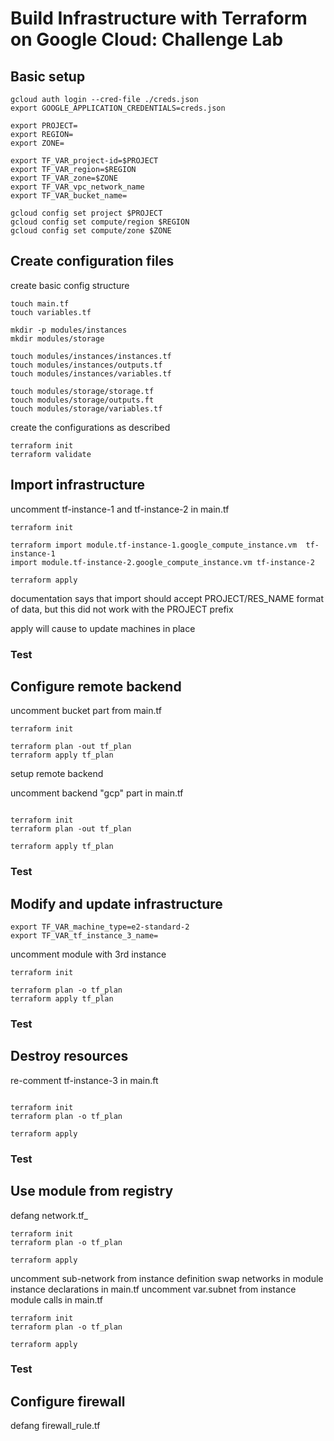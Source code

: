 # Build Infrastructure with Terraform on Google Cloud: Challenge Lab

## Basic setup

```shell
gcloud auth login --cred-file ./creds.json
export GOOGLE_APPLICATION_CREDENTIALS=creds.json

export PROJECT=
export REGION=
export ZONE=

export TF_VAR_project-id=$PROJECT
export TF_VAR_region=$REGION
export TF_VAR_zone=$ZONE
export TF_VAR_vpc_network_name
export TF_VAR_bucket_name=

gcloud config set project $PROJECT
gcloud config set compute/region $REGION
gcloud config set compute/zone $ZONE

```

## Create configuration files

create basic config structure

```shell
touch main.tf
touch variables.tf

mkdir -p modules/instances
mkdir modules/storage

touch modules/instances/instances.tf
touch modules/instances/outputs.tf
touch modules/instances/variables.tf

touch modules/storage/storage.tf
touch modules/storage/outputs.ft
touch modules/storage/variables.tf

```

create the configurations as described

```shell
terraform init
terraform validate

```

## Import infrastructure

uncomment tf-instance-1 and tf-instance-2 in main.tf

```shell
terraform init

terraform import module.tf-instance-1.google_compute_instance.vm  tf-instance-1
import module.tf-instance-2.google_compute_instance.vm tf-instance-2

terraform apply

```

documentation says that import should accept PROJECT/RES_NAME format of data, but this did not work with the PROJECT prefix

apply will cause to update machines in place

### Test

## Configure remote backend

uncomment bucket part from main.tf

```shell
terraform init

terraform plan -out tf_plan
terraform apply tf_plan

```

setup remote backend

uncomment backend "gcp" part in main.tf

```shell

terraform init
terraform plan -out tf_plan

terraform apply tf_plan

```

### Test

## Modify and update infrastructure

```shell
export TF_VAR_machine_type=e2-standard-2
export TF_VAR_tf_instance_3_name=

```

uncomment module with 3rd instance

```shell
terraform init

terraform plan -o tf_plan
terraform apply tf_plan

```

### Test

## Destroy resources

re-comment tf-instance-3 in main.ft

```shell

terraform init
terraform plan -o tf_plan

terraform apply

```

### Test

## Use module from registry

defang network.tf_

```shell
terraform init
terraform plan -o tf_plan

terraform apply

```

uncomment sub-network from instance definition
swap networks in module instance declarations in main.tf
uncomment var.subnet from instance module calls in main.tf

```shell
terraform init
terraform plan -o tf_plan

terraform apply

```

### Test

## Configure firewall

defang firewall_rule.tf
